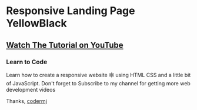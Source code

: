 # Responsive Landing Page YellowBlack
## [Watch The Tutorial on YouTube](https://youtu.be/hxP1ypNmjdk)
### Learn to Code

Learn how to create a responsive website 🕸 using HTML CSS and a little bit of JavaScript. Don't forget to Subscribe to my channel for getting more web development videos

Thanks,
[codermj](https://www.youtube.com/c/codermj)
